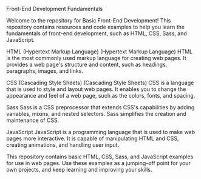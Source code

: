 Front-End Development Fundamentals

Welcome to the repository for Basic Front-End Development! This repository contains resources and code examples to help you learn the fundamentals of front-end development, such as HTML, CSS, Sass, and JavaScript.

HTML (Hypertext Markup Language) (Hypertext Markup Language)
HTML is the most commonly used markup language for creating web pages. It provides a web page's structure and content, such as headings, paragraphs, images, and links.

CSS (Cascading Style Sheets) (Cascading Style Sheets)
CSS is a language that is used to style and layout web pages. It enables you to change the appearance and feel of a web page, such as the colors, fonts, and spacing.

Sass
Sass is a CSS preprocessor that extends CSS's capabilities by adding variables, mixins, and nested selectors. Sass simplifies the creation and maintenance of CSS.

JavaScript
JavaScript is a programming language that is used to make web pages more interactive. It is capable of manipulating HTML and CSS, creating animations, and handling user input.

This repository contains basic HTML, CSS, Sass, and JavaScript examples for use in web pages. Use these examples as a jumping-off point for your own projects, and keep learning and improving your skills.

